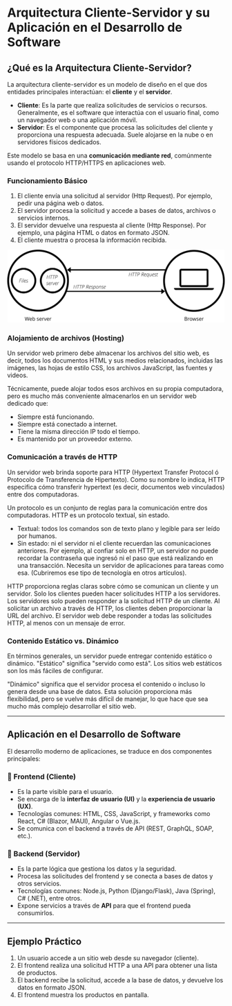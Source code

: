 # Arquitectura Cliente-Servidor y su Aplicación en el Desarrollo de Software

## ¿Qué es la Arquitectura Cliente-Servidor?

La arquitectura cliente-servidor es un modelo de diseño en el que dos entidades principales interactúan: el **cliente** y el **servidor**.

- **Cliente**: Es la parte que realiza solicitudes de servicios o recursos. Generalmente, es el software que interactúa con el usuario final, como un navegador web o una aplicación móvil.
- **Servidor**: Es el componente que procesa las solicitudes del cliente y proporciona una respuesta adecuada. Suele alojarse en la nube o en servidores físicos dedicados.

Este modelo se basa en una **comunicación mediante red**, comúnmente usando el protocolo HTTP/HTTPS en aplicaciones web.

### Funcionamiento Básico

1. El cliente envía una solicitud al servidor (Http Request). Por ejemplo, pedir una página web o datos.
2. El servidor procesa la solicitud y accede a bases de datos, archivos o servicios internos.
3. El servidor devuelve una respuesta al cliente (Http Response). Por ejemplo, una página HTML o datos en formato JSON.
4. El cliente muestra o procesa la información recibida.

![](client-server.svg)

### Alojamiento de archivos (Hosting)
Un servidor web primero debe almacenar los archivos del sitio web, es decir, todos los documentos HTML y sus medios relacionados, incluidas las imágenes, las hojas de estilo CSS, los archivos JavaScript, las fuentes y videos.

Técnicamente, puede alojar todos esos archivos en su propia computadora, pero es mucho más conveniente almacenarlos en un servidor web dedicado que:

- Siempre está funcionando.
- Siempre está conectado a internet.
- Tiene la misma dirección IP todo el tiempo.
- Es mantenido por un proveedor externo.

### Comunicación a través de HTTP
Un servidor web brinda soporte para HTTP (Hypertext Transfer Protocol ó Protocolo de Transferencia de Hipertexto). Como su nombre lo indica, HTTP especifica cómo transferir hypertext (es decir, documentos web vinculados) entre dos computadoras.

Un protocolo es un conjunto de reglas para la comunicación entre dos computadoras. HTTP es un protocolo textual, sin estado.

- Textual: todos los comandos son de texto plano y legible para ser leído por humanos.
- Sin estado: ni el servidor ni el cliente recuerdan las comunicaciones anteriores. Por ejemplo, al confiar solo en HTTP, un servidor no puede recordar la contraseña que ingresó ni el paso que está realizando en una transacción. Necesita un servidor de aplicaciones para tareas como esa. (Cubriremos ese tipo de tecnología en otros artículos).

HTTP proporciona reglas claras sobre cómo se comunican un cliente y un servidor. Solo los clientes pueden hacer solicitudes HTTP a los servidores. Los servidores solo pueden responder a la solicitud HTTP de un cliente. Al solicitar un archivo a través de HTTP, los clientes deben proporcionar la URL del archivo. El servidor web debe responder a todas las solicitudes HTTP, al menos con un mensaje de error.

### Contenido Estático vs. Dinámico
En términos generales, un servidor puede entregar contenido estático o dinámico. "Estático" significa "servido como está". Los sitios web estáticos son los más fáciles de configurar.

"Dinámico" significa que el servidor procesa el contenido o incluso lo genera desde una base de datos. Esta solución proporciona más flexibilidad, pero se vuelve más difícil de manejar, lo que hace que sea mucho más complejo desarrollar el sitio web.

---

## Aplicación en el Desarrollo de Software

El desarrollo moderno de aplicaciones, se traduce en dos componentes principales:

### 🎨 Frontend (Cliente)

- Es la parte visible para el usuario.
- Se encarga de la **interfaz de usuario (UI)** y la **experiencia de usuario (UX)**.
- Tecnologías comunes: HTML, CSS, JavaScript, y frameworks como React, C# (Blazor, MAUI), Angular o Vue.js.
- Se comunica con el backend a través de API (REST, GraphQL, SOAP, etc.).

### 🔧 Backend (Servidor)

- Es la parte lógica que gestiona los datos y la seguridad.
- Procesa las solicitudes del frontend y se conecta a bases de datos y otros servicios.
- Tecnologías comunes: Node.js, Python (Django/Flask), Java (Spring), C# (.NET), entre otros.
- Expone servicios a través de **API** para que el frontend pueda consumirlos.

---

## Ejemplo Práctico

1. Un usuario accede a un sitio web desde su navegador (cliente).
2. El frontend realiza una solicitud HTTP a una API para obtener una lista de productos.
3. El backend recibe la solicitud, accede a la base de datos, y devuelve los datos en formato JSON.
4. El frontend muestra los productos en pantalla.